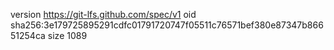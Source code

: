 version https://git-lfs.github.com/spec/v1
oid sha256:3e179725895291cdfc01791720747f05511c76571bef380e87347b86651254ca
size 1089

